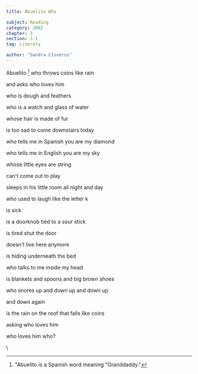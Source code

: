 ```yaml
---
title: Abuelito Who

subject: Reading
category: 2002
chapter: 3
section: 3.1
tag: Literary

author: "Sandra Cisneros"
---
```

Abuelito [^1] who throws coins like rain

and asks who loves him

who is dough and feathers

who is a watch and glass of water

whose hair is made of fur

is too sad to come downstairs today

who tells me in Spanish you are my diamond

who tells me in English you are my sky

whose little eyes are string

can't come out to play

sleeps in his little room all night and day

who used to laugh like the letter k

is sick

is a doorknob tied to a sour stick

is tired shut the door

doesn't live here anymore

is hiding underneath the bed

who talks to me inside my head

is blankets and spoons and big brown shoes

who snores up and down up and down up

and down again

is the rain on the roof that falls like coins

asking who loves him

who loves him who?

\\

[^1]: "Abuelito is a Spanish word meaning "Granddaddy."